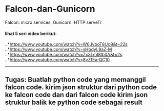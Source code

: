 # Falcon-dan-Gunicorn
Falcon: micro services, Gunicorn: HTTP serveTr

#### lihat 5 seri video berikut:
..*https://www.youtube.com/watch?v=W6JvboT8Uo8&t=22s
..*https://www.youtube.com/watch?v=vHbdyL9aZ-M
..*https://www.youtube.com/watch?v=Zx3LmI8tb0A&t=2s
..*https://www.youtube.com/watch?v=8vZfEarQC10

---
Tugas:
Buatlah python code yang memanggil falcon code.
kirim json struktur dari python code ke falcon code dan dari falcon code kirim json struktur balik ke python code sebagai result
---
